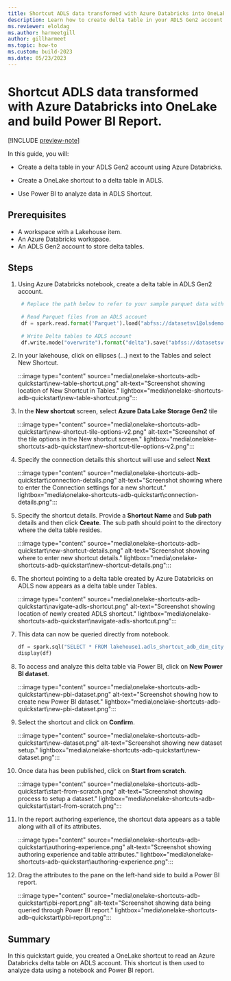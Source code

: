 ```yaml
---
title: Shortcut ADLS data transformed with Azure Databricks into OneLake and build Power BI Report
description: Learn how to create delta table in your ADLS Gen2 account using Azure Databricks, create shortcut to access that delta table and then build Power BI Report.
ms.reviewer: eloldag
ms.author: harmeetgill
author: gillharmeet
ms.topic: how-to
ms.custom: build-2023
ms.date: 05/23/2023
---
```


# Shortcut ADLS data transformed with Azure Databricks into OneLake and build Power BI Report.

[!INCLUDE [preview-note](../includes/preview-note.md)]

In this guide, you will:

- Create a delta table in your ADLS Gen2 account using Azure Databricks.

- Create a OneLake shortcut to a delta table in ADLS.

- Use Power BI to analyze data in ADLS Shortcut.

## Prerequisites

- A workspace with a Lakehouse item.
- An Azure Databricks workspace.
- An ADLS Gen2 account to store delta tables.

## Steps

1. Using Azure Databricks notebook, create a delta table in ADLS Gen2 account.

   ```python
    # Replace the path below to refer to your sample parquet data with this syntax "abfss://<storage name>@<container name>.dfs.core.windows.net/<filepath>"
    
    # Read Parquet files from an ADLS account
    df = spark.read.format('Parquet').load("abfss://datasetsv1@olsdemo.dfs.core.windows.net/demo/full/dimension_city/")
    
    # Write Delta tables to ADLS account
    df.write.mode("overwrite").format("delta").save("abfss://datasetsv1@olsdemo.dfs.core.windows.net/demo/adb_dim_city_delta/")
   ```

1. In your lakehouse, click on ellipses (…) next to the Tables and select New Shortcut.

    :::image type="content" source="media\onelake-shortcuts-adb-quickstart\new-table-shortcut.png" alt-text="Screenshot showing location of New Shortcut in Tables." lightbox="media\onelake-shortcuts-adb-quickstart\new-table-shortcut.png":::

1. In the **New shortcut** screen, select **Azure Data Lake Storage Gen2** tile

   :::image type="content" source="media\onelake-shortcuts-adb-quickstart\new-shortcut-tile-options-v2.png" alt-text="Screenshot of the tile options in the New shortcut screen." lightbox="media\onelake-shortcuts-adb-quickstart\new-shortcut-tile-options-v2.png":::

1. Specify the connection details this shortcut will use and select **Next**

   :::image type="content" source="media\onelake-shortcuts-adb-quickstart\connection-details.png" alt-text="Screenshot showing where to enter the Connection settings for a new shortcut." lightbox="media\onelake-shortcuts-adb-quickstart\connection-details.png":::

1. Specify the shortcut details. Provide a **Shortcut Name** and **Sub path** details and then click **Create**. The sub path should point to the directory where the delta table resides.

   :::image type="content" source="media\onelake-shortcuts-adb-quickstart\new-shortcut-details.png" alt-text="Screenshot showing where to enter new shortcut details." lightbox="media\onelake-shortcuts-adb-quickstart\new-shortcut-details.png":::

1. The shortcut pointing to a delta table created by Azure Databricks on ADLS now appears as a delta table under Tables.

     :::image type="content" source="media\onelake-shortcuts-adb-quickstart\navigate-adls-shortcut.png" alt-text="Screenshot showing location of newly created ADLS shortcut." lightbox="media\onelake-shortcuts-adb-quickstart\navigate-adls-shortcut.png":::

1. This data can now be queried directly from notebook.

   ```python
   df = spark.sql("SELECT * FROM lakehouse1.adls_shortcut_adb_dim_city_delta LIMIT 1000")
   display(df)
   ```

1. To access and analyze this delta table via Power BI, click on **New Power BI dataset**.

    :::image type="content" source="media\onelake-shortcuts-adb-quickstart\new-pbi-dataset.png" alt-text="Screenshot showing how to create new Power BI dataset." lightbox="media\onelake-shortcuts-adb-quickstart\new-pbi-dataset.png":::

1. Select the shortcut and click on **Confirm**.

    :::image type="content" source="media\onelake-shortcuts-adb-quickstart\new-dataset.png" alt-text="Screenshot showing new dataset setup." lightbox="media\onelake-shortcuts-adb-quickstart\new-dataset.png":::

1. Once data has been published, click on **Start from scratch**.

    :::image type="content" source="media\onelake-shortcuts-adb-quickstart\start-from-scratch.png" alt-text="Screenshot showing process to setup a dataset." lightbox="media\onelake-shortcuts-adb-quickstart\start-from-scratch.png":::

1. In the report authoring experience, the shortcut data appears as a table along with all of its attributes.

    :::image type="content" source="media\onelake-shortcuts-adb-quickstart\authoring-experience.png" alt-text="Screenshot showing authoring experience and table attributes." lightbox="media\onelake-shortcuts-adb-quickstart\authoring-experience.png":::

1. Drag the attributes to the pane on the left-hand side to build a Power BI report.

    :::image type="content" source="media\onelake-shortcuts-adb-quickstart\pbi-report.png" alt-text="Screenshot showing data being queried through Power BI report." lightbox="media\onelake-shortcuts-adb-quickstart\pbi-report.png":::

## Summary

In this quickstart guide, you created a OneLake shortcut to read an Azure Databricks delta table on ADLS account. This shortcut is then used to analyze data using a notebook and Power BI report.
